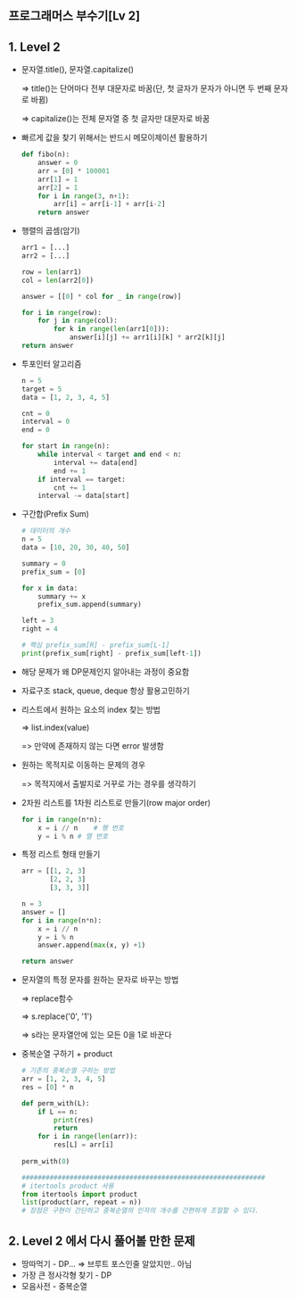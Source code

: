 ## 프로그래머스 부수기[Lv 2]



## 1. Level 2

- 문자열.title(), 문자열.capitalize()

  => title()는 단어마다 전부 대문자로 바꿈(단, 첫 글자가 문자가 아니면 두 번째 문자로 바뀜)

  => capitalize()는 전체 문자열 중 첫 글자만 대문자로 바꿈



- 빠르게 값을 찾기 위해서는 반드시 메모이제이션 활용하기

  ```python
  def fibo(n):
      answer = 0
      arr = [0] * 100001
      arr[1] = 1
      arr[2] = 1
      for i in range(3, n+1):
          arr[i] = arr[i-1] + arr[i-2]
      return answer
  ```



- 행렬의 곱셈(암기)

  ```python
  arr1 = [...]
  arr2 = [...]
  
  row = len(arr1)
  col = len(arr2[0])
  
  answer = [[0] * col for _ in range(row)]
  
  for i in range(row):
      for j in range(col):
          for k in range(len(arr1[0])):
              answer[i][j] += arr1[i][k] * arr2[k][j]
  return answer
  ```



- 투포인터 알고리즘

  ```python
  n = 5
  target = 5
  data = [1, 2, 3, 4, 5]
  
  cnt = 0
  interval = 0
  end = 0
  
  for start in range(n):
      while interval < target and end < n:
          interval += data[end]
          end += 1
      if interval == target:
          cnt += 1
      interval -= data[start]
  ```



- 구간합(Prefix Sum)

  ```python
  # 데이터의 개수
  n = 5
  data = [10, 20, 30, 40, 50]
  
  summary = 0
  prefix_sum = [0]
  
  for x in data:
      summary += x
      prefix_sum.append(summary)
  
  left = 3
  right = 4
  
  # 핵심 prefix_sum[R] - prefix_sum[L-1]
  print(prefix_sum[right] - prefix_sum[left-1])
  ```



- 해당 문제가 왜 DP문제인지 알아내는 과정이 중요함

  

- 자료구조 stack, queue, deque 항상 활용고민하기



- 리스트에서 원하는 요소의 index 찾는 방법

  => list.index(value)

  => 만약에 존재하지 않는 다면 error 발생함



- 원하는 목적지로 이동하는 문제의 경우 

  => 목적지에서 출발지로 거꾸로 가는 경우를 생각하기



- 2차원 리스트를 1차원 리스트로 만들기(row major order)

  ```python
  for i in range(n*n):
      x = i // n	# 행 번호
      y = i % n	# 열 번호
  ```



- 특정 리스트 형태 만들기

  ```python
  arr = [[1, 2, 3]
         [2, 2, 3]
         [3, 3, 3]]
  
  n = 3
  answer = []
  for i in range(n*n):
      x = i // n
      y = i % n
      answer.append(max(x, y) +1)
  
  return answer
  ```



- 문자열의 특정 문자를 원하는 문자로 바꾸는 방법

  => replace함수 

  => s.replace('0', '1')

  => s라는 문자열안에 있는 모든 0을 1로 바꾼다



- 중복순열 구하기 + product

  ```python
  # 기존의 중복순열 구하는 방법
  arr = [1, 2, 3, 4, 5]
  res = [0] * n
  
  def perm_with(L):
      if L == n:
          print(res)
          return
      for i in range(len(arr)):
          res[L] = arr[i]
   
  perm_with(0)
  
  #############################################################
  # itertools product 사용
  from itertools import product
  list(product(arr, repeat = n))
  # 장점은 구현이 간단하고 중복순열의 인자의 개수를 간편하게 조절할 수 있다.
  ```

  



## 2. Level 2 에서 다시 풀어볼 만한 문제

- 땅따먹기 - DP... => 브루트 포스인줄 알았지만.. 아님
- 가장 큰 정사각형 찾기 - DP
- 모음사전 - 중복순열
